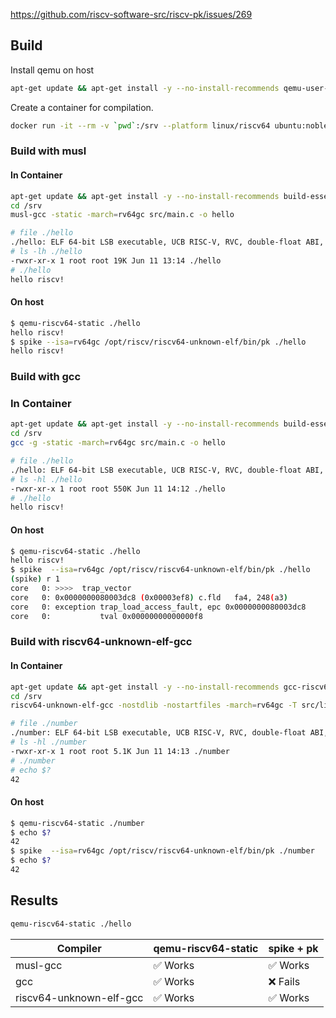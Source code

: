 https://github.com/riscv-software-src/riscv-pk/issues/269

## Build

Install qemu on host
```bash
apt-get update && apt-get install -y --no-install-recommends qemu-user-static
```

Create a container for compilation.
```bash
docker run -it --rm -v `pwd`:/srv --platform linux/riscv64 ubuntu:noble bash
```

### Build with musl

#### In Container
```bash
apt-get update && apt-get install -y --no-install-recommends build-essential musl musl-dev musl-tools
cd /srv
musl-gcc -static -march=rv64gc src/main.c -o hello
```
```bash
# file ./hello
./hello: ELF 64-bit LSB executable, UCB RISC-V, RVC, double-float ABI, version 1 (SYSV), statically linked, with debug_info, not stripped
# ls -lh ./hello
-rwxr-xr-x 1 root root 19K Jun 11 13:14 ./hello
# ./hello 
hello riscv!
```

#### On host
```bash
$ qemu-riscv64-static ./hello
hello riscv!
$ spike --isa=rv64gc /opt/riscv/riscv64-unknown-elf/bin/pk ./hello
hello riscv!
```

### Build with gcc

### In Container
```bash
apt-get update && apt-get install -y --no-install-recommends build-essential file
cd /srv
gcc -g -static -march=rv64gc src/main.c -o hello
```

```bash
# file ./hello
./hello: ELF 64-bit LSB executable, UCB RISC-V, RVC, double-float ABI, version 1 (SYSV), statically linked, BuildID[sha1]=d8c90155462a06501804a7fe6f07d358fd04eaf7, for GNU/Linux 4.15.0, with debug_info, not stripped
# ls -hl ./hello
-rwxr-xr-x 1 root root 550K Jun 11 14:12 ./hello
# ./hello 
hello riscv!
```

#### On host

```sh
$ qemu-riscv64-static ./hello
hello riscv!
$ spike  --isa=rv64gc /opt/riscv/riscv64-unknown-elf/bin/pk ./hello
(spike) r 1
core   0: >>>>  trap_vector
core   0: 0x0000000080003dc8 (0x00003ef8) c.fld   fa4, 248(a3)
core   0: exception trap_load_access_fault, epc 0x0000000080003dc8
core   0:           tval 0x00000000000000f8
```

### Build with riscv64-unknown-elf-gcc
#### In Container
```bash
apt-get update && apt-get install -y --no-install-recommends gcc-riscv64-unknown-elf binutils-riscv64-unknown-elf picolibc-riscv64-unknown-elf
cd /srv
riscv64-unknown-elf-gcc -nostdlib -nostartfiles -march=rv64gc -T src/linker.ld src/start.S src/number.c -o number
```

```bash
# file ./number
./number: ELF 64-bit LSB executable, UCB RISC-V, RVC, double-float ABI, version 1 (SYSV), statically linked, not stripped
# ls -hl ./number
-rwxr-xr-x 1 root root 5.1K Jun 11 14:13 ./number
# ./number 
# echo $?
42
```

#### On host
```bash
$ qemu-riscv64-static ./number
$ echo $?
42
$ spike  --isa=rv64gc /opt/riscv/riscv64-unknown-elf/bin/pk ./number
$ echo $?
42
```

## Results
```bash
qemu-riscv64-static ./hello
```
| Compiler | qemu-riscv64-static | spike + pk |
|----------|---------------------|--------|
| musl-gcc | ✅ Works | ✅ Works |
| gcc | ✅ Works | ❌ Fails |
| riscv64-unknown-elf-gcc | ✅ Works | ✅ Works |

